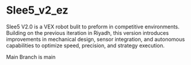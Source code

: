 ﻿# Slee5_v2_ez
Slee5 V2.0 is a VEX robot bulit to preform in competitive environments. Building on the previous iteration in Riyadh, this version introduces improvements in mechanical design, sensor integration, and autonomous capabilities to optimize speed, precision, and strategy execution.

Main Branch is main
